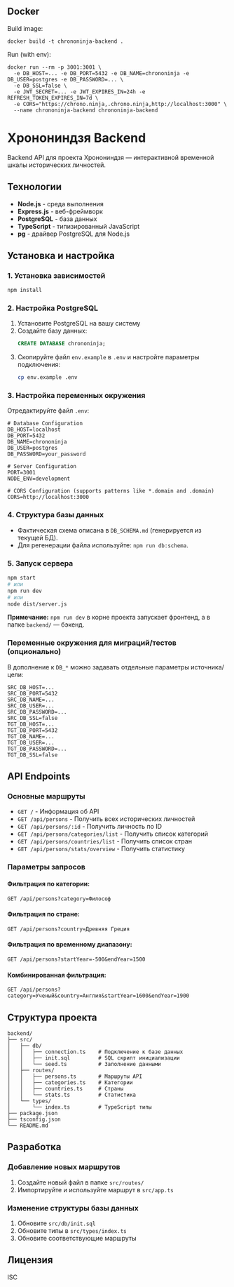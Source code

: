 ## Docker

Build image:

```
docker build -t chrononinja-backend .
```

Run (with env):

```
docker run --rm -p 3001:3001 \
  -e DB_HOST=... -e DB_PORT=5432 -e DB_NAME=chrononinja -e DB_USER=postgres -e DB_PASSWORD=... \
  -e DB_SSL=false \
  -e JWT_SECRET=... -e JWT_EXPIRES_IN=24h -e REFRESH_TOKEN_EXPIRES_IN=7d \
  -e CORS="https://chrono.ninja,.chrono.ninja,http://localhost:3000" \
  --name chrononinja-backend chrononinja-backend
```

# Хронониндзя Backend

Backend API для проекта Хронониндзя — интерактивной временной шкалы исторических личностей.

## Технологии

- **Node.js** - среда выполнения
- **Express.js** - веб-фреймворк
- **PostgreSQL** - база данных
- **TypeScript** - типизированный JavaScript
- **pg** - драйвер PostgreSQL для Node.js

## Установка и настройка

### 1. Установка зависимостей

```bash
npm install
```

### 2. Настройка PostgreSQL

1. Установите PostgreSQL на вашу систему
2. Создайте базу данных:
   ```sql
   CREATE DATABASE chrononinja;
   ```
3. Скопируйте файл `env.example` в `.env` и настройте параметры подключения:
   ```bash
   cp env.example .env
   ```

### 3. Настройка переменных окружения

Отредактируйте файл `.env`:

```env
# Database Configuration
DB_HOST=localhost
DB_PORT=5432
DB_NAME=chrononinja
DB_USER=postgres
DB_PASSWORD=your_password

# Server Configuration
PORT=3001
NODE_ENV=development

# CORS Configuration (supports patterns like *.domain and .domain)
CORS=http://localhost:3000
```

### 4. Структура базы данных

- Фактическая схема описана в `DB_SCHEMA.md` (генерируется из текущей БД).
- Для регенерации файла используйте: `npm run db:schema`.

### 5. Запуск сервера

```bash
npm start
# или
npm run dev
# или
node dist/server.js
```

**Примечание:** `npm run dev` в корне проекта запускает фронтенд, а в папке `backend/` — бэкенд.

### Переменные окружения для миграций/тестов (опционально)

В дополнение к `DB_*` можно задавать отдельные параметры источника/цели:

```
SRC_DB_HOST=...
SRC_DB_PORT=5432
SRC_DB_NAME=...
SRC_DB_USER=...
SRC_DB_PASSWORD=...
SRC_DB_SSL=false
TGT_DB_HOST=...
TGT_DB_PORT=5432
TGT_DB_NAME=...
TGT_DB_USER=...
TGT_DB_PASSWORD=...
TGT_DB_SSL=false
```

## API Endpoints

### Основные маршруты

- `GET /` - Информация об API
- `GET /api/persons` - Получить всех исторических личностей
- `GET /api/persons/:id` - Получить личность по ID
- `GET /api/persons/categories/list` - Получить список категорий
- `GET /api/persons/countries/list` - Получить список стран
- `GET /api/persons/stats/overview` - Получить статистику

### Параметры запросов

#### Фильтрация по категории:
```
GET /api/persons?category=Философ
```

#### Фильтрация по стране:
```
GET /api/persons?country=Древняя Греция
```

#### Фильтрация по временному диапазону:
```
GET /api/persons?startYear=-500&endYear=1500
```

#### Комбинированная фильтрация:
```
GET /api/persons?category=Ученый&country=Англия&startYear=1600&endYear=1900
```

## Структура проекта

```
backend/
├── src/
│   ├── db/
│   │   ├── connection.ts    # Подключение к базе данных
│   │   ├── init.sql         # SQL скрипт инициализации
│   │   └── seed.ts          # Заполнение данными
│   ├── routes/
│   │   ├── persons.ts       # Маршруты API
│   │   ├── categories.ts    # Категории
│   │   ├── countries.ts     # Страны
│   │   └── stats.ts         # Статистика
│   └── types/
│       └── index.ts         # TypeScript типы
├── package.json
├── tsconfig.json
└── README.md
```

## Разработка

### Добавление новых маршрутов

1. Создайте новый файл в папке `src/routes/`
2. Импортируйте и используйте маршрут в `src/app.ts`

### Изменение структуры базы данных

1. Обновите `src/db/init.sql`
2. Обновите типы в `src/types/index.ts`
3. Обновите соответствующие маршруты

## Лицензия

ISC 